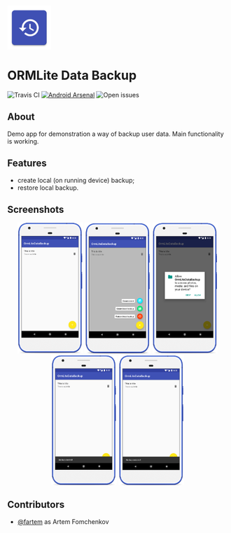 <img src="media/ic_app.png" height="100px" />

ORMLite Data Backup
=======================

![Travis CI](https://img.shields.io/travis/fartem/ormlite-data-backup)
[![Android Arsenal](https://img.shields.io/badge/Android%20Arsenal-OrmLite%20Data%20backup-brightgreen.svg?style=flat)](https://android-arsenal.com/details/3/7940)
![Open issues](https://img.shields.io/github/issues-raw/fartem/ormlite-data-backup.svg?color=ff534a)

About
-------------------

Demo app for demonstration a way of backup user data.
Main functionality is working.

Features
-------------------

* create local (on running device) backup;
* restore local backup.

Screenshots
-------------------

<p align="center">
  <img src="media/screenshot_01.png" width="150" />
  <img src="media/screenshot_02.png" width="150" />
  <img src="media/screenshot_03.png" width="150" />
  <img src="media/screenshot_04.png" width="150" />
  <img src="media/screenshot_05.png" width="150" />
</p>

Contributors
-------------------

* [@fartem](https://github.com/fartem) as Artem Fomchenkov
